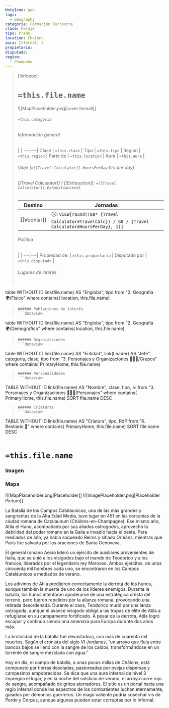 ```yaml
---
NoteIcon: geo
tags:
  - Geography 
categoria: Formación Terrestre
clase: Paraje  
tipo: Prado  
location: Chalons
aura: Infernal, 3
propietario: 
disputado: 
region: 
  - Champaña 
---
```


> [!infobox]
> # `=this.file.name`
> ![[MapPlaceholder.png|cover hsmall]]
> ###### `=this.categoria` 
> ###### Información general
>  |   |
> ---|---|
> Clase | `=this.clase` |
> Tipo | `=this.tipo` |
> Region | `=this.region` |
> Parte de | `=this.location` |
> Aura | `=this.aura`  |
> ###### Viaje (`=[[Travel Calculator]].HoursPerDay` hrs per day)
> ###### [[Travel Calculator]]  / [[Exhaustion]]:  `=[[Travel Calculator]].ExhaustionLevel`
> Destino |  Jornadas  |
> ---|---|
> [[Voonlar]] | 🕓: `VIEW[round((88* {Travel Calculator#TravelCalc}) / 60 / {Travel Calculator#HoursPerDay}, 1)]`      |
> ###### Politica
>  |   |
> ---|---|
> Propiedad de: | `=this.propietario` |
> Disputado por | `=this.disputado` |
>###### Lugares de interés
> ```dataview
table WITHOUT ID link(file.name) AS "Engloba",  tipo
from "2. Geografía 🌍/Fisico"
where contains( location, this.file.name)
>```
>###### Poblaciones de interés
> ```dataview
table WITHOUT ID link(file.name) AS "Engloba",  tipo
from "2. Geografía 🌍/Demografico"
where contains( location, this.file.name)
>```
>###### Organizaciones
> ```dataview
table WITHOUT ID link(file.name) AS "Entidad", link(Leader) AS "Jefe", categoría, clase, tipo
from "3. Personajes y Organizaciones 🧑‍🤝‍🧑/Grupos"
where contains( PrimaryHome, this.file.name)
>```
>###### Personalidades 
>```dataview
TABLE WITHOUT ID link(file.name) AS "Nombre", clase, tipo, ☠
from "3. Personajes y Organizaciones 🧑‍🤝‍🧑/Personajes"
where contains( PrimaryHome, this.file.name)
SORT file.name DESC
>```
>###### Criaturas
> ```dataview
TABLE WITHOUT ID link(file.name) AS "Criatura", tipo, RdP
from "6. Bestiario 🐉"
where contains( PrimaryHome, this.file.name)
SORT file.name DESC
>```


# `=this.file.name`

### Imagen

### Mapa
![[MapPlaceholder.png|Placeholder]]
![[ImagePlaceholder.png|Placeholder Picture]]

La Batalla de los Campos Cataláunicos, una de las más grandes y sangrientas de la Alta Edad Media, tuvo lugar en 451 en las cercanías de la ciudad romana de Catalaunum (Châlons-en-Champagne). Ese mismo año, Atila el Huno, acompañado por sus aliados ostrogodos, aprovechó la debilidad del poder romano en la Galia e invadió hacia el oeste. Para mediados de año, ya había saqueado Reims y sitiado Orleáns, mientras que París fue salvada por las oraciones de Santa Genoveva.

El general romano Aecio lideró un ejército de auxiliares provenientes de Italia, que se unió a los visigodos bajo el mando de Teodorico y a los francos, liderados por el legendario rey Meroveo. Ambos ejércitos, de unos cincuenta mil hombres cada uno, se encontraron en los Campos Cataláunicos a mediados de verano.

Los adivinos de Atila predijeron correctamente la derrota de los hunos, aunque también la muerte de uno de los líderes enemigos. Durante la batalla, los hunos intentaron apoderarse de una estratégica cresta del terreno, pero fueron repelidos por la alianza romana, provocando una retirada desordenada. Durante el caos, Teodorico murió por una lanza ostrogoda, aunque el avance visigodo obligó a las tropas de élite de Atila a refugiarse en su campamento fortificado. A pesar de la derrota, Atila logró escapar y continuó siendo una amenaza para Europa durante dos años más.

La brutalidad de la batalla fue devastadora, con más de cuarenta mil muertos. Según el cronista del siglo VI Jordanes, “un arroyo que fluía entre bancos bajos se llenó con la sangre de los caídos, transformándose en un torrente de sangre mezclada con agua.”

Hoy en día, el campo de batalla, a unas pocas millas de Châlons, está compuesto por tierras desoladas, pastoreadas por ovejas dispersas y campesinos empobrecidos. Se dice que una aura infernal de nivel 3 impregna el lugar, y en la noche del solsticio de verano, el arroyo corre rojo de sangre, acompañado de gritos aterradores. El sitio es un portal hacia una regio infernal donde los espectros de los combatientes luchan eternamente, guiados por demonios guerreros. Un mago valiente podría cosechar vis de Perdo y Corpus, aunque algunas pueden estar corruptas por lo Infernal.